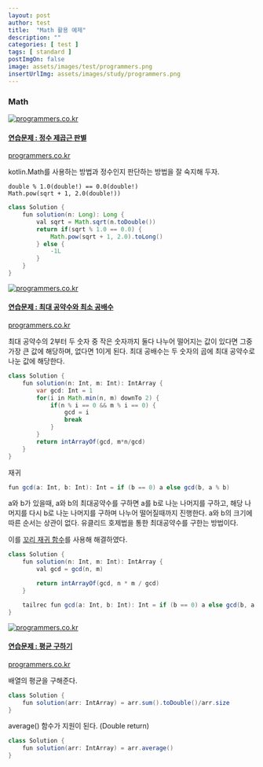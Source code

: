 ```yaml
---
layout: post
author: test
title:  "Math 활용 예제"
description: ""
categories: [ test ]
tags: [ standard ]
postImgOn: false
image: assets/images/test/programmers.png
insertUrlImg: assets/images/study/programmers.png
---
```


### Math

<div class="card h-100 my-u-padding"><div class="insertcover"><a target="_blank" class="text-dark" href="https://programmers.co.kr/learn/courses/30/lessons/12934"><div class=""><img class="inserturl" src="{{site.baseurl}}/{{ page.insertUrlImg}}" alt="programmers.co.kr"/></div><div class="insert-img-body"><h4 class="insert-img-title">연습문제 : 정수 제곱근 판별</h4><p class="insert-img-description">programmers.co.kr</p></div></a></div></div>


kotlin.Math를 사용하는 방법과 정수인지 판단하는 방법을 잘 숙지해 두자.
```
double % 1.0(double!) == 0.0(double!)
Math.pow(sqrt + 1, 2.0(double!))
```
```java
class Solution {
    fun solution(n: Long): Long {
        val sqrt = Math.sqrt(n.toDouble())
        return if(sqrt % 1.0 == 0.0) {
            Math.pow(sqrt + 1, 2.0).toLong()
        } else {
            -1L
        }
    }
}
```

<div class="card h-100 my-u-padding"><div class="insertcover"><a target="_blank" class="text-dark" href="https://programmers.co.kr/learn/courses/30/lessons/12940"><div class=""><img class="inserturl" src="{{site.baseurl}}/{{ page.insertUrlImg}}" alt="programmers.co.kr"/></div><div class="insert-img-body"><h4 class="insert-img-title">연습문제 : 최대 공약수와 최소 공배수</h4><p class="insert-img-description">programmers.co.kr</p></div></a></div></div>


최대 공약수의 2부터 두 숫자 중 작은 숫자까지 둘다 나누어 떨어지는 값이 있다면 그중 가장 큰 값에 해당하며, 없다면 1이게 된다.
최대 공배수는 두 숫자의 곱에 최대 공약수로 나눈 값에 해당한다.

```java
class Solution {
    fun solution(n: Int, m: Int): IntArray {
        var gcd: Int = 1
        for(i in Math.min(n, m) downTo 2) {
            if(n % i == 0 && m % i == 0) {
                gcd = i
                break
            }
        }
        return intArrayOf(gcd, m*n/gcd)
    }
}
```

재귀

```java
fun gcd(a: Int, b: Int): Int = if (b == 0) a else gcd(b, a % b)
```

a와 b가 있을때, a와 b의 최대공약수를 구하면 a를 b로 나눈 나머지를 구하고,
해당 나머지를 다시 b로 나눈 나머지를 구하며 나누어 떨어질때까지 진행한다.
a와 b의 크기에 따른 순서는 상관이 없다. 유클리드 호제법을 통한 최대공약수를 구한는 방법이다.

이를 [꼬리 재귀 함수](../study_kotlin_5)를 사용해 해결하였다.

```java
class Solution {
    fun solution(n: Int, m: Int): IntArray {
        val gcd = gcd(n, m)

        return intArrayOf(gcd, n * m / gcd)
    }

    tailrec fun gcd(a: Int, b: Int): Int = if (b == 0) a else gcd(b, a % b)
}
```

<div class="card h-100 my-u-padding"><div class="insertcover"><a target="_blank" class="text-dark" href="https://programmers.co.kr/learn/courses/30/lessons/12944"><div class=""><img class="inserturl" src="{{site.baseurl}}/{{ page.insertUrlImg}}" alt="programmers.co.kr"/></div><div class="insert-img-body"><h4 class="insert-img-title">연습문제 : 평균 구하기</h4><p class="insert-img-description">programmers.co.kr</p></div></a></div></div>

배열의 평균을 구해준다. 

```java
class Solution {
    fun solution(arr: IntArray) = arr.sum().toDouble()/arr.size
}
```

average() 함수가 지원이 된다. (Double return)

```java
class Solution {
    fun solution(arr: IntArray) = arr.average()
}
```